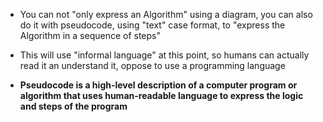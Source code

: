 
- You can not "only express an Algorithm" using a diagram, you can also do it with pseudocode, using "text" case format, to "express the Algorithm in a sequence of steps"
- This will use "informal language" at this point, so humans can actually read it an understand it, oppose to use a programming language

- **Pseudocode is a high-level description of a computer program or algorithm that uses human-readable language to express the logic and steps of the program**
